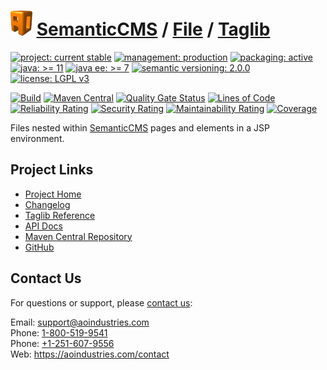 # [<img src="ao-logo.png" alt="AO Logo" width="35" height="40">](https://github.com/ao-apps) [SemanticCMS](https://github.com/ao-apps/semanticcms) / [File](https://github.com/ao-apps/semanticcms-file) / [Taglib](https://github.com/ao-apps/semanticcms-file-taglib)

[![project: current stable](https://semanticcms.com/ao-badges/project-current-stable.svg)](https://aoindustries.com/life-cycle#project-current-stable)
[![management: production](https://semanticcms.com/ao-badges/management-production.svg)](https://aoindustries.com/life-cycle#management-production)
[![packaging: active](https://semanticcms.com/ao-badges/packaging-active.svg)](https://aoindustries.com/life-cycle#packaging-active)  
[![java: &gt;= 11](https://semanticcms.com/ao-badges/java-11.svg)](https://docs.oracle.com/en/java/javase/11/)
[![java ee: &gt;= 7](https://semanticcms.com/ao-badges/javaee-7.svg)](https://docs.oracle.com/javaee/7/)
[![semantic versioning: 2.0.0](https://semanticcms.com/ao-badges/semver-2.0.0.svg)](http://semver.org/spec/v2.0.0.html)
[![license: LGPL v3](https://semanticcms.com/ao-badges/license-lgpl-3.0.svg)](https://www.gnu.org/licenses/lgpl-3.0)

[![Build](https://github.com/ao-apps/semanticcms-file-taglib/workflows/Build/badge.svg?branch=1.x)](https://github.com/ao-apps/semanticcms-file-taglib/actions?query=workflow%3ABuild)
[![Maven Central](https://maven-badges.herokuapp.com/maven-central/com.semanticcms/semanticcms-file-taglib/badge.svg)](https://maven-badges.herokuapp.com/maven-central/com.semanticcms/semanticcms-file-taglib)
[![Quality Gate Status](https://sonarcloud.io/api/project_badges/measure?branch=1.x&project=com.semanticcms%3Asemanticcms-file-taglib&metric=alert_status)](https://sonarcloud.io/dashboard?branch=1.x&id=com.semanticcms%3Asemanticcms-file-taglib)
[![Lines of Code](https://sonarcloud.io/api/project_badges/measure?branch=1.x&project=com.semanticcms%3Asemanticcms-file-taglib&metric=ncloc)](https://sonarcloud.io/component_measures?branch=1.x&id=com.semanticcms%3Asemanticcms-file-taglib&metric=ncloc)  
[![Reliability Rating](https://sonarcloud.io/api/project_badges/measure?branch=1.x&project=com.semanticcms%3Asemanticcms-file-taglib&metric=reliability_rating)](https://sonarcloud.io/component_measures?branch=1.x&id=com.semanticcms%3Asemanticcms-file-taglib&metric=Reliability)
[![Security Rating](https://sonarcloud.io/api/project_badges/measure?branch=1.x&project=com.semanticcms%3Asemanticcms-file-taglib&metric=security_rating)](https://sonarcloud.io/component_measures?branch=1.x&id=com.semanticcms%3Asemanticcms-file-taglib&metric=Security)
[![Maintainability Rating](https://sonarcloud.io/api/project_badges/measure?branch=1.x&project=com.semanticcms%3Asemanticcms-file-taglib&metric=sqale_rating)](https://sonarcloud.io/component_measures?branch=1.x&id=com.semanticcms%3Asemanticcms-file-taglib&metric=Maintainability)
[![Coverage](https://sonarcloud.io/api/project_badges/measure?branch=1.x&project=com.semanticcms%3Asemanticcms-file-taglib&metric=coverage)](https://sonarcloud.io/component_measures?branch=1.x&id=com.semanticcms%3Asemanticcms-file-taglib&metric=Coverage)

Files nested within [SemanticCMS](https://github.com/ao-apps/semanticcms) pages and elements in a JSP environment.

## Project Links
* [Project Home](https://semanticcms.com/file/taglib/)
* [Changelog](https://semanticcms.com/file/taglib/changelog)
* [Taglib Reference](https://semanticcms.com/file/taglib/semanticcms-file.tld/)
* [API Docs](https://semanticcms.com/file/taglib/apidocs/)
* [Maven Central Repository](https://search.maven.org/artifact/com.semanticcms/semanticcms-file-taglib)
* [GitHub](https://github.com/ao-apps/semanticcms-file-taglib)

## Contact Us
For questions or support, please [contact us](https://aoindustries.com/contact):

Email: [support@aoindustries.com](mailto:support@aoindustries.com)  
Phone: [1-800-519-9541](tel:1-800-519-9541)  
Phone: [+1-251-607-9556](tel:+1-251-607-9556)  
Web: https://aoindustries.com/contact
